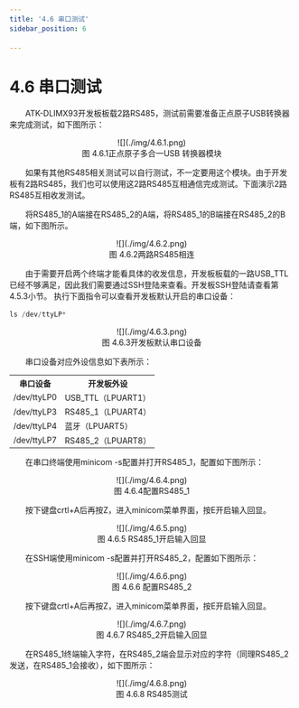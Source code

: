 ```yaml
---
title: '4.6 串口测试'
sidebar_position: 6

---
```


# 4.6 串口测试

&emsp;&emsp;ATK-DLIMX93开发板板载2路RS485，测试前需要准备正点原子USB转换器来完成测试，如下图所示：

<center>
![](./img/4.6.1.png)<br />
图 4.6.1正点原子多合一USB 转换器模块
</center>

&emsp;&emsp;如果有其他RS485相关测试可以自行测试，不一定要用这个模块。由于开发板有2路RS485，我们也可以使用这2路RS485互相通信完成测试。下面演示2路RS485互相收发测试。

&emsp;&emsp;将RS485_1的A端接在RS485_2的A端，将RS485_1的B端接在RS485_2的B端，如下图所示。


<center>
![](./img/4.6.2.png)<br />
图 4.6.2两路RS485相连
</center>

&emsp;&emsp;由于需要开启两个终端才能看具体的收发信息，开发板板载的一路USB_TTL已经不够满足，因此我们需要通过SSH登陆来查看。开发板SSH登陆请查看第4.5.3小节。
执行下面指令可以查看开发板默认开启的串口设备：

```c#
ls /dev/ttyLP*
```

<center>
![](./img/4.6.3.png)<br />
图 4.6.3开发板默认串口设备
</center>

&emsp;&emsp;串口设备对应外设信息如下表所示：

<div class="climx93b_center-table-div">
<table class="climx93b_center-table">
  <tr>
    <th>串口设备</th>
    <th>开发板外设</th>
  </tr>
  <tr>
    <td>/dev/ttyLP0</td>
    <td>USB_TTL（LPUART1）</td>
  </tr>
  <tr>
    <td>/dev/ttyLP3</td>
    <td>RS485_1（LPUART4）</td>
  </tr>
  <tr>
    <td>/dev/ttyLP4</td>
    <td>蓝牙（LPUART5）</td>
  </tr>
  <tr>
    <td>/dev/ttyLP7</td>
    <td>RS485_2（LPUART8）</td>
  </tr>
</table>
</div>


&emsp;&emsp;在串口终端使用minicom -s配置并打开RS485_1，配置如下图所示：

<center>
![](./img/4.6.4.png)<br />
图 4.6.4配置RS485_1
</center>


&emsp;&emsp;按下键盘crtl+A后再按Z，进入minicom菜单界面，按E开启输入回显。

<center>
![](./img/4.6.5.png)<br />
图 4.6.5 RS485_1开启输入回显
</center>

&emsp;&emsp;在SSH端使用minicom -s配置并打开RS485_2，配置如下图所示：

<center>
![](./img/4.6.6.png)<br />
图 4.6.6 配置RS485_2
</center>

&emsp;&emsp;按下键盘crtl+A后再按Z，进入minicom菜单界面，按E开启输入回显。

<center>
![](./img/4.6.7.png)<br />
图 4.6.7 RS485_2开启输入回显
</center>

&emsp;&emsp;在RS485_1终端输入字符，在RS485_2端会显示对应的字符（同理RS485_2发送，在RS485_1会接收），如下图所示：

<center>
![](./img/4.6.8.png)<br />
图 4.6.8 RS485测试
</center>

















